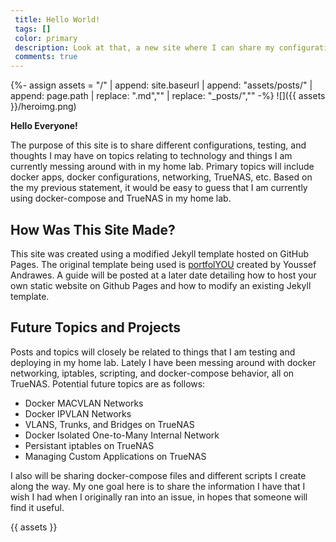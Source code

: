 ```yaml
---
 title: Hello World!
 tags: []
 color: primary
 description: Look at that, a new site where I can share my configurations, testing, and thoughts on different topics relating to Docker, TrueNAS, networking, and home lab in general
 comments: true
---
```

{%- assign assets = "/" | append: site.baseurl | append: "assets/posts/" | append:  page.path | replace: ".md","" | replace: "_posts/","" -%}
![]({{ assets }}/heroimg.png)

**Hello Everyone!** 

The purpose of this site is to share different configurations, testing, and thoughts I may have on topics relating to technology and things I am currently messing around with in my home lab. Primary topics will include docker apps, docker configurations, networking, TrueNAS, etc. Based on the my previous statement, it would be easy to guess that I am currently using docker-compose and TrueNAS in my home lab.

## How Was This Site Made?
This site was created using a modified Jekyll template hosted on GitHub Pages. The original template being used is [portfolYOU](https://github.com/yousinix/portfolYOU) created by Youssef Andrawes. A guide will be posted at a later date detailing how to host your own static website on Github Pages and how to modify an existing Jekyll template.

## Future Topics and Projects
Posts and topics will closely be related to things that I am testing and deploying in my home lab. Lately I have been messing around with docker networking, iptables, scripting, and docker-compose behavior, all on TrueNAS. Potential future topics are as follows:
* Docker MACVLAN Networks
* Docker IPVLAN Networks
* VLANS, Trunks, and Bridges on TrueNAS
* Docker Isolated One-to-Many Internal Network
* Persistant iptables on TrueNAS
* Managing Custom Applications on TrueNAS

I also will be sharing docker-compose files and different scripts I create along the way. My one goal here is to share the information I have that I wish I had when I originally ran into an issue, in hopes that someone will find it useful.

{{ assets }}
